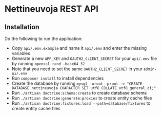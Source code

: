 # Nettineuvoja REST API

## Installation

Do the following to run the application:

- Copy `api/.env.example` and name it `api/.env` and enter the missing variables
- Generate a new `APP_KEY` and `OAUTH2_CLIENT_SECRET` for your `api/.env` file by running `openssl rand -base64 32`
- Note that you need to set the same `OAUTH2_CLIENT_SECRET` in your `admin-ui/.env`  
- Run `composer install` to install dependencies
- Create the database by running `mysql -uroot -proot -e "CREATE DATABASE nettineuvoja CHARACTER SET utf8 COLLATE utf8_general_ci;"`
- Run `./artisan doctrine:schema:create` to create database schema
- Run `./artisan doctrine:generate:proxies` to create entity cache files
- Run `./artisan doctrine:fixtures:load --path=database/fixtures` to create entity cache files

